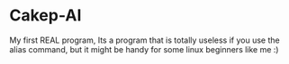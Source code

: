 # Cakep-AI
My first REAL program, Its a program that is totally useless if you use the alias command, but it might be handy for some linux beginners like me :)

